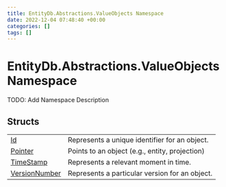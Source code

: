 ```yaml
---
title: EntityDb.Abstractions.ValueObjects Namespace
date: 2022-12-04 07:48:40 +00:00
categories: []
tags: []
---
```


# EntityDb.Abstractions.ValueObjects Namespace

TODO: Add Namespace Description

## Structs
<table><tr><td><a href='/dotnet/entitydb.abstractions.valueobjects.id'>Id</a></td><td>
Represents a unique identifier for an object.
</td></tr><tr><td><a href='/dotnet/entitydb.abstractions.valueobjects.pointer'>Pointer</a></td><td>
Points to an object (e.g., entity, projection)
</td></tr><tr><td><a href='/dotnet/entitydb.abstractions.valueobjects.timestamp'>TimeStamp</a></td><td>
Represents a relevant moment in time.
</td></tr><tr><td><a href='/dotnet/entitydb.abstractions.valueobjects.versionnumber'>VersionNumber</a></td><td>
Represents a particular version for an object.
</td></tr></table>
